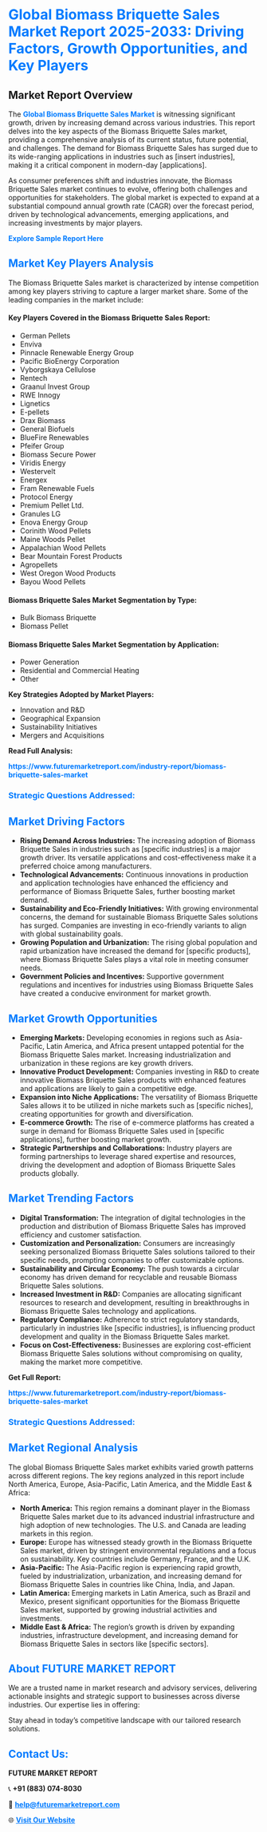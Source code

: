 <h1 style="color: #007BFF;">Global Biomass Briquette Sales Market Report 2025-2033: Driving Factors, Growth Opportunities, and Key Players</h1>

<section id="overview">
<h2>Market Report Overview</h2>
<p>The <a href="https://www.futuremarketreport.com/industry-report/biomass-briquette-sales-market" style="color: #007BFF; text-decoration: none;"><strong>Global Biomass Briquette Sales Market</strong></a> is witnessing significant growth, driven by increasing demand across various industries. This report delves into the key aspects of the Biomass Briquette Sales market, providing a comprehensive analysis of its current status, future potential, and challenges. The demand for Biomass Briquette Sales has surged due to its wide-ranging applications in industries such as [insert industries], making it a critical component in modern-day [applications].</p>
<p>As consumer preferences shift and industries innovate, the Biomass Briquette Sales market continues to evolve, offering both challenges and opportunities for stakeholders. The global market is expected to expand at a substantial compound annual growth rate (CAGR) over the forecast period, driven by technological advancements, emerging applications, and increasing investments by major players.</p>
</section>

<section id="overview">
<p><a href="https://www.futuremarketreport.com/request-sample/reportId=103501" style="color: #007BFF; text-decoration: none;"><strong>Explore Sample Report Here</strong></a></p>
</section>

<section id="key-players">
<h2 style="color: #007BFF;">Market Key Players Analysis</h2>
<p>The Biomass Briquette Sales market is characterized by intense competition among key players striving to capture a larger market share. Some of the leading companies in the market include:</p>
<h4>Key Players Covered in the Biomass Briquette Sales Report:</h4>
<ul><li>German Pellets</li><li>Enviva</li><li>Pinnacle Renewable Energy Group</li><li>Pacific BioEnergy Corporation</li><li>Vyborgskaya Cellulose</li><li>Rentech</li><li>Graanul Invest Group</li><li>RWE Innogy</li><li>Lignetics</li><li>E-pellets</li><li>Drax Biomass</li><li>General Biofuels</li><li>BlueFire Renewables</li><li>Pfeifer Group</li><li>Biomass Secure Power</li><li>Viridis Energy</li><li>Westervelt</li><li>Energex</li><li>Fram Renewable Fuels</li><li>Protocol Energy</li><li>Premium Pellet Ltd.</li><li>Granules LG</li><li>Enova Energy Group</li><li>Corinith Wood Pellets</li><li>Maine Woods Pellet</li><li>Appalachian Wood Pellets</li><li>Bear Mountain Forest Products</li><li>Agropellets</li><li>West Oregon Wood Products</li><li>Bayou Wood Pellets</li></ul>
<h4>Biomass Briquette Sales Market Segmentation by Type:</h4>
<ul><li>Bulk Biomass Briquette</li><li>Biomass Pellet</li></ul>

<h4>Biomass Briquette Sales Market Segmentation by Application:</h4>
<ul><li>Power Generation</li><li>Residential and Commercial Heating</li><li>Other</li></ul>
<p><strong>Key Strategies Adopted by Market Players:</strong></p>
<ul>
<li>Innovation and R&D</li>
<li>Geographical Expansion</li>
<li>Sustainability Initiatives</li>
<li>Mergers and Acquisitions</li>
</ul>
</section>

<section>
<p><strong>Read Full Analysis: </strong></p><a href="https://www.futuremarketreport.com/industry-report/biomass-briquette-sales-market" style="color: #007BFF; text-decoration: none;"><strong>https://www.futuremarketreport.com/industry-report/biomass-briquette-sales-market</strong></a>
<h3 style="color: #007BFF;">Strategic Questions Addressed:</h3>
</section>

<section id="driving-factors">
<h2 style="color: #007BFF;">Market Driving Factors</h2>
<ul>
<li><strong>Rising Demand Across Industries:</strong> The increasing adoption of Biomass Briquette Sales in industries such as [specific industries] is a major growth driver. Its versatile applications and cost-effectiveness make it a preferred choice among manufacturers.</li>
<li><strong>Technological Advancements:</strong> Continuous innovations in production and application technologies have enhanced the efficiency and performance of Biomass Briquette Sales, further boosting market demand.</li>
<li><strong>Sustainability and Eco-Friendly Initiatives:</strong> With growing environmental concerns, the demand for sustainable Biomass Briquette Sales solutions has surged. Companies are investing in eco-friendly variants to align with global sustainability goals.</li>
<li><strong>Growing Population and Urbanization:</strong> The rising global population and rapid urbanization have increased the demand for [specific products], where Biomass Briquette Sales plays a vital role in meeting consumer needs.</li>
<li><strong>Government Policies and Incentives:</strong> Supportive government regulations and incentives for industries using Biomass Briquette Sales have created a conducive environment for market growth.</li>
</ul>
</section>

<section id="growth-opportunities">
<h2 style="color: #007BFF;">Market Growth Opportunities</h2>
<ul>
<li><strong>Emerging Markets:</strong> Developing economies in regions such as Asia-Pacific, Latin America, and Africa present untapped potential for the Biomass Briquette Sales market. Increasing industrialization and urbanization in these regions are key growth drivers.</li>
<li><strong>Innovative Product Development:</strong> Companies investing in R&D to create innovative Biomass Briquette Sales products with enhanced features and applications are likely to gain a competitive edge.</li>
<li><strong>Expansion into Niche Applications:</strong> The versatility of Biomass Briquette Sales allows it to be utilized in niche markets such as [specific niches], creating opportunities for growth and diversification.</li>
<li><strong>E-commerce Growth:</strong> The rise of e-commerce platforms has created a surge in demand for Biomass Briquette Sales used in [specific applications], further boosting market growth.</li>
<li><strong>Strategic Partnerships and Collaborations:</strong> Industry players are forming partnerships to leverage shared expertise and resources, driving the development and adoption of Biomass Briquette Sales products globally.</li>
</ul>
</section>

<section id="trending-factors">
<h2 style="color: #007BFF;">Market Trending Factors</h2>
<ul>
<li><strong>Digital Transformation:</strong> The integration of digital technologies in the production and distribution of Biomass Briquette Sales has improved efficiency and customer satisfaction.</li>
<li><strong>Customization and Personalization:</strong> Consumers are increasingly seeking personalized Biomass Briquette Sales solutions tailored to their specific needs, prompting companies to offer customizable options.</li>
<li><strong>Sustainability and Circular Economy:</strong> The push towards a circular economy has driven demand for recyclable and reusable Biomass Briquette Sales solutions.</li>
<li><strong>Increased Investment in R&D:</strong> Companies are allocating significant resources to research and development, resulting in breakthroughs in Biomass Briquette Sales technology and applications.</li>
<li><strong>Regulatory Compliance:</strong> Adherence to strict regulatory standards, particularly in industries like [specific industries], is influencing product development and quality in the Biomass Briquette Sales market.</li>
<li><strong>Focus on Cost-Effectiveness:</strong> Businesses are exploring cost-efficient Biomass Briquette Sales solutions without compromising on quality, making the market more competitive.</li>
</ul>
</section>

<section>
<p><strong>Get Full Report: </strong></p><a href="https://www.futuremarketreport.com/industry-report/biomass-briquette-sales-market" style="color: #007BFF; text-decoration: none;"><strong>https://www.futuremarketreport.com/industry-report/biomass-briquette-sales-market</strong></a>
<h3 style="color: #007BFF;">Strategic Questions Addressed:</h3>
</section>


<section id="regional-analysis">
<h2 style="color: #007BFF;">Market Regional Analysis</h2>
<p>The global Biomass Briquette Sales market exhibits varied growth patterns across different regions. The key regions analyzed in this report include North America, Europe, Asia-Pacific, Latin America, and the Middle East & Africa:</p>
<ul>
<li><strong>North America:</strong> This region remains a dominant player in the Biomass Briquette Sales market due to its advanced industrial infrastructure and high adoption of new technologies. The U.S. and Canada are leading markets in this region.</li>
<li><strong>Europe:</strong> Europe has witnessed steady growth in the Biomass Briquette Sales market, driven by stringent environmental regulations and a focus on sustainability. Key countries include Germany, France, and the U.K.</li>
<li><strong>Asia-Pacific:</strong> The Asia-Pacific region is experiencing rapid growth, fueled by industrialization, urbanization, and increasing demand for Biomass Briquette Sales in countries like China, India, and Japan.</li>
<li><strong>Latin America:</strong> Emerging markets in Latin America, such as Brazil and Mexico, present significant opportunities for the Biomass Briquette Sales market, supported by growing industrial activities and investments.</li>
<li><strong>Middle East & Africa:</strong> The region’s growth is driven by expanding industries, infrastructure development, and increasing demand for Biomass Briquette Sales in sectors like [specific sectors].</li>
</ul>
</section>

<footer>
<h2 style="color: #007BFF;">About FUTURE MARKET REPORT</h2>
<p>We are a trusted name in market research and advisory services, delivering actionable insights and strategic support to businesses across diverse industries. Our expertise lies in offering:</p>

<p>Stay ahead in today’s competitive landscape with our tailored research solutions.</p>

<h2 style="color: #007BFF;">Contact Us:</h2>
<p><strong>FUTURE MARKET REPORT</strong></p>
<p>📞 <strong>+91 (883) 074-8030</strong></p>
<p>📧 <strong><a href="mailto:help@futuremarketreport.com" style="color: #007BFF;">help@futuremarketreport.com</a></strong></p>
<p>🌐 <strong><a href="https://www.futuremarketreport.com/" style="color: #007BFF;">Visit Our Website</a></strong></p>
</footer>